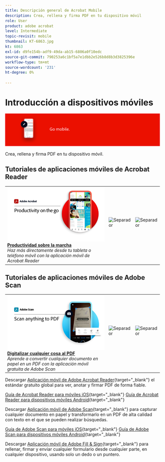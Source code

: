 ```yaml
---
title: Descripción general de Acrobat Mobile
description: Crea, rellena y firma PDF en tu dispositivo móvil
role: User
product: adobe acrobat
level: Intermediate
topic-revisit: mobile
thumbnail: KT-6863.jpg
kt: 6863
exl-id: d9fe154b-adf9-49da-ab15-6806a0f10edc
source-git-commit: 790253a6c1bf5a7e1dbb2e526b8d8b3d3825396e
workflow-type: tm+mt
source-wordcount: '231'
ht-degree: 0%

---
```


# Introducción a dispositivos móviles

![Imagen móvil de Acrobat](../assets/Hero-Mobile.png)

Crea, rellena y firma PDF en tu dispositivo móvil.

## Tutoriales de aplicaciones móviles de Acrobat Reader

<table style="table-layout:fixed">
<tr>
  <td>
    <a href="../getting-started/productivity.md">
      <img alt="Productividad sobre la marcha" src="../assets/Productivity_1280.png" />
    </a>
    <div>
     <a href="../getting-started/productivity.md"><strong>Productividad sobre la marcha</strong></a>
    </div>
    <em>Haz más directamente desde tu tableta o teléfono móvil con la aplicación móvil de Acrobat Reader</em>
    <br>
  </td>
  <td>
   <img alt="Separador" src="../assets/Whitespacer.png" />
    <div>
    <br>
  </td>
  <td>
   <img alt="Separador" src="../assets/Whitespacer.png" />
    <div>
    <br>
  </td>
</tr>
</table>

## Tutoriales de aplicaciones móviles de Adobe Scan

<table style="table-layout:fixed">
<tr>
  <td>
    <a href="scan-mobile-app.md">
      <img alt="Digitalizar cualquier cosa al PDF" src="../assets/Scanmobile.png" />
    </a>
    <div>
     <a href="scan-mobile-app.md"><strong>Digitalizar cualquier cosa al PDF</strong></a>
    </div>
    <em>Aprende a convertir cualquier documento en papel en un PDF con la aplicación móvil gratuita de Adobe Scan</em>
    <br>
  </td>
  <td>
   <img alt="Separador" src="../assets/Whitespacer.png" />
    <div>
    <br>
  </td>
  <td>
   <img alt="Separador" src="../assets/Whitespacer.png" />
    <div>
    <br>
  </td>
</tr>
</table>

Descargar [Aplicación móvil de Adobe Acrobat Reader](https://www.adobe.com/acrobat/mobile/acrobat-reader.html){target=&quot;_blank&quot;} el estándar gratuito global para ver, anotar y firmar PDF de forma fiable.

[Guía de Acrobat Reader para móviles iOS](https://www.adobe.com/devnet-docs/acrobat/ios/en/){target=&quot;_blank&quot;}
[Guía de Acrobat Reader para dispositivos móviles Android](https://www.adobe.com/devnet-docs/acrobat/android/en/){target=&quot;_blank&quot;}

Descargar [Aplicación móvil de Adobe Scan](https://www.adobe.com/acrobat/mobile/scanner-app.html){target=&quot;_blank&quot;} para capturar cualquier documento en papel y transformarlo en un PDF de alta calidad con texto en el que se pueden realizar búsquedas.

[Guía de Adobe Scan para móviles iOS](https://www.adobe.com/devnet-docs/adobescan/ios/en/){target=&quot;_blank&quot;}
[Guía de Adobe Scan para dispositivos móviles Android](https://www.adobe.com/devnet-docs/adobescan/android/en/){target=&quot;_blank&quot;}

Descargar [Aplicación móvil de Adobe Fill &amp; Sign](https://www.adobe.com/acrobat/mobile/fill-sign-pdfs.html){target=&quot;_blank&quot;} para rellenar, firmar y enviar cualquier formulario desde cualquier parte, en cualquier dispositivo, usando solo un dedo o un puntero.
